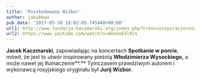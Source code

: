 ```yaml
---
title: 'Poszkodowany Wizbor'
author: jakubkwa
pub_date: '2017-05-30 18:02:05.745440+00:00'
url1: http://www.fundacja-kaczmarski.org/index.php?tresc=inspiracjerosyjskie
url2: https://www.youtube.com/watch?v=deeXxE5l9Js
---
```


**Jacek Kaczmarski**, zapowiadając na koncertach **Spotkanie w porcie**, mówił, że jest to utwór inspirowany pieśnią **Włodzimierza Wysockiego,** a może nawet jej tłumaczenie**.** Tymczasem prawdziwym autorem i wykonawcą rosyjskiego oryginału był **Jurij Wizbor**.
